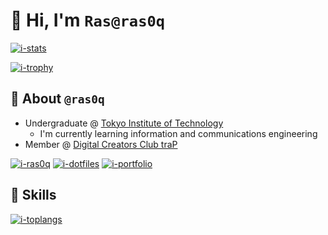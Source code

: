# :wave: Hi, I'm `Ras@ras0q`

[![i-stats]][r-stats]

[![i-trophy]][r-ryo-ma]

<!-- Refs Begin -->
[i-stats]: https://github-readme-stats-ras0q.vercel.app/api?username=ras0q&count_private=true&show_icons=true&hide_border=true
[r-stats]: https://github.com/ras0q/github-readme-stats
[i-trophy]: https://github-profile-trophy.vercel.app/?username=ras0q&column=6&row=1&no-frame=true
[r-ryo-ma]: https://github.com/ryo-ma/github-profile-trophy
<!-- Refs End -->

## :art: About `@ras0q`

- Undergraduate @ [Tokyo Institute of Technology](https://educ.titech.ac.jp/ict/)
  - I'm currently learning information and communications engineering
- Member @ [Digital Creators Club traP](https://trap.jp/)

[![i-ras0q]][r-ras0q] [![i-dotfiles]][r-dotfiles] [![i-portfolio]][r-portfolio]

<!-- Refs Begin -->
[i-ras0q]: https://github-readme-stats-ras0q.vercel.app/api/pin/?username=ras0q&repo=ras0q&show_owner=true
[r-ras0q]: https://github.com/ras0q/ras0q
[i-dotfiles]: https://github-readme-stats-ras0q.vercel.app/api/pin/?username=ras0q&repo=dotfiles&show_owner=true
[r-dotfiles]: https://github.com/ras0q/dotfiles
[i-portfolio]: https://github-readme-stats-ras0q.vercel.app/api/pin/?username=ras0q&repo=ras.place&show_owner=true
[r-portfolio]: https://github.com/ras0q/ras.place

## :muscle: Skills

[![i-toplangs]][r-stats]

<!-- Refs Begin -->
[i-toplangs]: https://github-readme-stats-ras0q.vercel.app/api/top-langs/?username=ras0q&layout=compact&exclude_repo=Com-Pro,dotfiles&count_private=false&hide_border=true
<!-- [r-stats] is the same as above -->
<!-- Refs End -->
